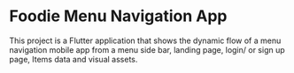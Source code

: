 # Foodie Menu Navigation App

This project is a Flutter application that shows the dynamic flow of a menu navigation mobile app from a menu side bar, landing page, login/ or sign up page, Items data and visual assets.

